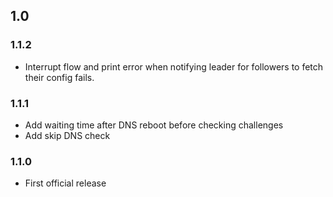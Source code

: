 
## 1.0

### 1.1.2

- Interrupt flow and print error when notifying leader for followers to fetch their config fails.

### 1.1.1

- Add waiting time after DNS reboot before checking challenges
- Add skip DNS check

### 1.1.0

- First official release